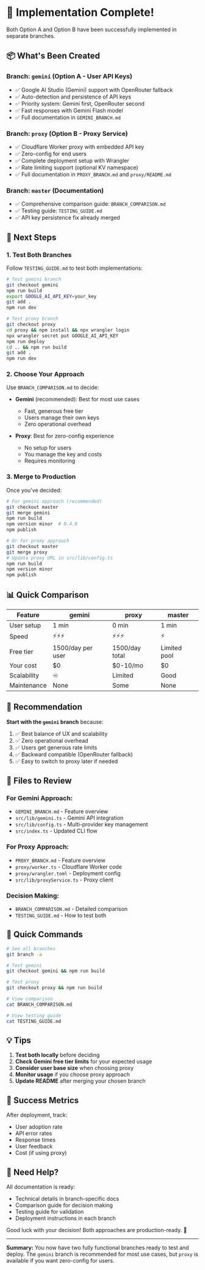 # 🎉 Implementation Complete!

Both Option A and Option B have been successfully implemented in separate branches.

## 📦 What's Been Created

### Branch: `gemini` (Option A - User API Keys)
- ✅ Google AI Studio (Gemini) support with OpenRouter fallback
- ✅ Auto-detection and persistence of API keys
- ✅ Priority system: Gemini first, OpenRouter second
- ✅ Fast responses with Gemini Flash model
- ✅ Full documentation in `GEMINI_BRANCH.md`

### Branch: `proxy` (Option B - Proxy Service)
- ✅ Cloudflare Worker proxy with embedded API key
- ✅ Zero-config for end users
- ✅ Complete deployment setup with Wrangler
- ✅ Rate limiting support (optional KV namespace)
- ✅ Full documentation in `PROXY_BRANCH.md` and `proxy/README.md`

### Branch: `master` (Documentation)
- ✅ Comprehensive comparison guide: `BRANCH_COMPARISON.md`
- ✅ Testing guide: `TESTING_GUIDE.md`
- ✅ API key persistence fix already merged

## 🚀 Next Steps

### 1. Test Both Branches

Follow `TESTING_GUIDE.md` to test both implementations:

```bash
# Test gemini branch
git checkout gemini
npm run build
export GOOGLE_AI_API_KEY=your_key
git add .
npm run dev

# Test proxy branch
git checkout proxy
cd proxy && npm install && npx wrangler login
npx wrangler secret put GOOGLE_AI_API_KEY
npm run deploy
cd .. && npm run build
git add .
npm run dev
```

### 2. Choose Your Approach

Use `BRANCH_COMPARISON.md` to decide:

- **Gemini** (recommended): Best for most use cases
  - Fast, generous free tier
  - Users manage their own keys
  - Zero operational overhead

- **Proxy**: Best for zero-config experience
  - No setup for users
  - You manage the key and costs
  - Requires monitoring

### 3. Merge to Production

Once you've decided:

```bash
# For gemini approach (recommended)
git checkout master
git merge gemini
npm run build
npm version minor  # 0.4.0
npm publish

# Or for proxy approach
git checkout master
git merge proxy
# Update proxy URL in src/lib/config.ts
npm run build
npm version minor
npm publish
```

## 📊 Quick Comparison

| Feature | gemini | proxy | master |
|---------|--------|-------|--------|
| User setup | 1 min | 0 min | 1 min |
| Speed | ⚡⚡⚡ | ⚡⚡⚡ | ⚡ |
| Free tier | 1500/day per user | 1500/day total | Limited pool |
| Your cost | $0 | $0-10/mo | $0 |
| Scalability | ♾️ | Limited | Good |
| Maintenance | None | Some | None |

## 🎯 Recommendation

**Start with the `gemini` branch** because:
1. ✅ Best balance of UX and scalability
2. ✅ Zero operational overhead
3. ✅ Users get generous rate limits
4. ✅ Backward compatible (OpenRouter fallback)
5. ✅ Easy to switch to proxy later if needed

## 📝 Files to Review

### For Gemini Approach:
- `GEMINI_BRANCH.md` - Feature overview
- `src/lib/gemini.ts` - Gemini API integration
- `src/lib/config.ts` - Multi-provider key management
- `src/index.ts` - Updated CLI flow

### For Proxy Approach:
- `PROXY_BRANCH.md` - Feature overview
- `proxy/worker.ts` - Cloudflare Worker code
- `proxy/wrangler.toml` - Deployment config
- `src/lib/proxyService.ts` - Proxy client

### Decision Making:
- `BRANCH_COMPARISON.md` - Detailed comparison
- `TESTING_GUIDE.md` - How to test both

## 🔧 Quick Commands

```bash
# See all branches
git branch -a

# Test gemini
git checkout gemini && npm run build

# Test proxy
git checkout proxy && npm run build

# View comparison
cat BRANCH_COMPARISON.md

# View testing guide
cat TESTING_GUIDE.md
```

## 💡 Tips

1. **Test both locally** before deciding
2. **Check Gemini free tier limits** for your expected usage
3. **Consider user base size** when choosing proxy
4. **Monitor usage** if you choose proxy approach
5. **Update README** after merging your chosen branch

## 🎊 Success Metrics

After deployment, track:
- User adoption rate
- API error rates
- Response times
- User feedback
- Cost (if using proxy)

## 🤝 Need Help?

All documentation is ready:
- Technical details in branch-specific docs
- Comparison guide for decision making
- Testing guide for validation
- Deployment instructions in each branch

Good luck with your decision! Both approaches are production-ready. 🚀

---

**Summary:** You now have two fully functional branches ready to test and deploy. The `gemini` branch is recommended for most use cases, but `proxy` is available if you want zero-config for users.

